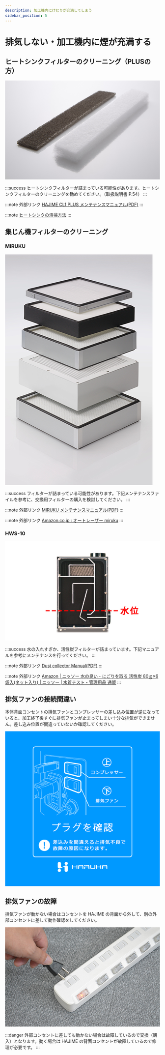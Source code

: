 ```yaml
---
description: 加工機内にけむりが充満してしまう
sidebar_position: 5
---
```


# 排気しない・加工機内に煙が充満する

## ヒートシンクフィルターのクリーニング（PLUSの方）

![](/assets/20191028_01.jpg)

:::success
ヒートシンクフィルターが詰まっている可能性があります。ヒートシンクフィルターのクリーニングを勧めてください。（取扱説明書 P.54）
:::

:::note 外部リンク
[HAJIME CL1 PLUS メンテナンスマニュアル(PDF)](https://www.oh-laser.com/files/plus_maintenance.pdf) 
:::

:::note
[ヒートシンクの清掃方法](/docs/cleaning/no-1/htoshinkufirutno)
:::


## 集じん機フィルターのクリーニング

### **MIRUKU**

![](/assets/20191028_02.jpg)

:::success
フィルターが詰まっている可能性があります。下記メンテナンスファイルを参考に、交換用フィルターの購入を検討してください。
:::

:::note 外部リンク
[MIRUKU メンテナンスマニュアル(PDF)](https://www.oh-laser.com/files/miruku_maintenance.pdf) 
:::

:::note 外部リンク
[Amazon.co.jp : オートレーザー miruku](https://www.amazon.co.jp/s?k=%E3%82%AA%E3%83%BC%E3%83%AC%E3%83%BC%E3%82%B6%E3%83%BC+MIRUKU&__mk_ja_JP=%E3%82%AB%E3%82%BF%E3%82%AB%E3%83%8A&ref=nb_sb_noss) 
:::

### **HWS-10**

![](/assets/20191028_03.jpg)

:::success
水の入れすぎか、活性炭フィルターが詰まっています。下記マニュアルを参考にメンテナンスを行ってください。
:::

:::note 外部リンク
[Dust collector Manual(PDF)](https://www.oh-laser.com/files/dustcollector_manu.pdf) 
:::

:::note 外部リンク
[Amazon | ニッソー 水の臭い・にごりを取る 活性炭 80ｇ×6袋入(ネット入り) | ニッソー | 水質テスト・管理用品 通販](https://www.amazon.co.jp/%E3%83%8B%E3%83%83%E3%82%BD%E3%83%BC-%E6%B4%BB%E6%80%A7%E7%82%AD-%E3%81%8A%E5%BE%B3%E7%94%A8-6%E8%A2%8B%E5%85%A5%EF%BC%8880g%EF%BC%89-NAC-214/dp/B004PQFHBM) 
:::

## 排気ファンの接続間違い

本体背面コンセントの排気ファンとコンプレッサーの差し込み位置が逆になっていると、加工終了後すぐに排気ファンが止まってしまい十分な排気ができません。差し込み位置が間違っていないか確認してください。

![](/assets/haruka_splash_04.png)

## 排気ファンの故障

排気ファンが動かない場合はコンセントを HAJIME の背面から外して、別の外部コンセントに差して動作確認をしてください。

![](/assets/20191028_06.jpg)

:::danger
外部コンセントに差しても動かない場合は故障しているので交換（購入）となります。動く場合は HAJIME の背面コンセントが故障しているので修理が必要です。
:::
